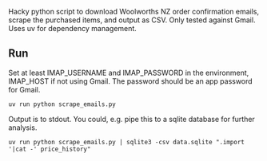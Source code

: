 Hacky python script to download Woolworths NZ order confirmation emails, scrape the purchased items, and output as CSV. Only tested against Gmail. Uses uv for dependency management.

## Run

Set at least IMAP_USERNAME and IMAP_PASSWORD in the environment, IMAP_HOST if not using Gmail. The password should be an app password for Gmail.

```shell
uv run python scrape_emails.py
```
Output is to stdout. You could, e.g. pipe this to a sqlite database for further analysis.

```shell
uv run python scrape_emails.py | sqlite3 -csv data.sqlite ".import '|cat -' price_history"
```
